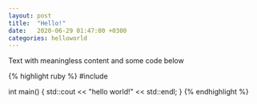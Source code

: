 ```yaml
---
layout: post
title:  "Hello!"
date:   2020-06-29 01:47:00 +0300
categories: helloworld
---
```

Text with meaningless content and some code below

{% highlight ruby %}
#include <iostream>

int main()
{
    std::cout << "hello world!" << std::endl;
}
{% endhighlight %}

